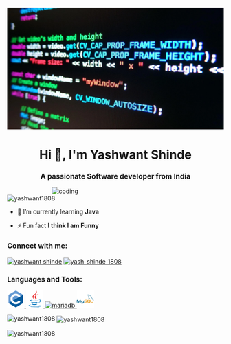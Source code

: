![logo](https://github.com/Yashwant1808/Yashwant1808/blob/main/5675674.webp)
<h1 align="center">Hi 👋, I'm Yashwant Shinde</h1>
<h3 align="center">A passionate Software developer from India</h3>

<img align="right" alt="coding" width="400" src="https://media2.giphy.com/media/v1.Y2lkPTc5MGI3NjExemJwbmNzdnplbjI2MmV0cHNkMnI0NXlsMzVjZzFnaXkxdGJ3NGZvdCZlcD12MV9pbnRlcm5hbF9naWZfYnlfaWQmY3Q9Zw/2IudUHdI075HL02Pkk/giphy.gif">

<p align="left"> <img src="https://komarev.com/ghpvc/?username=yashwant1808&label=Profile%20views&color=0e75b6&style=flat" alt="yashwant1808" /> </p>

- 🌱 I’m currently learning **Java**

- ⚡ Fun fact **I think I am Funny**

<h3 align="left">Connect with me:</h3>
<p align="left">
<a href="https://linkedin.com/in/yashwant shinde" target="blank"><img align="center" src="https://raw.githubusercontent.com/rahuldkjain/github-profile-readme-generator/master/src/images/icons/Social/linked-in-alt.svg" alt="yashwant shinde" height="30" width="40" /></a>
<a href="https://instagram.com/yash_shinde_1808" target="blank"><img align="center" src="https://raw.githubusercontent.com/rahuldkjain/github-profile-readme-generator/master/src/images/icons/Social/instagram.svg" alt="yash_shinde_1808" height="30" width="40" /></a>
</p>

<h3 align="left">Languages and Tools:</h3>
<p align="left"> <a href="https://www.cprogramming.com/" target="_blank" rel="noreferrer"> <img src="https://raw.githubusercontent.com/devicons/devicon/master/icons/c/c-original.svg" alt="c" width="40" height="40"/> </a> <a href="https://www.java.com" target="_blank" rel="noreferrer"> <img src="https://raw.githubusercontent.com/devicons/devicon/master/icons/java/java-original.svg" alt="java" width="40" height="40"/> </a> <a href="https://mariadb.org/" target="_blank" rel="noreferrer"> <img src="https://www.vectorlogo.zone/logos/mariadb/mariadb-icon.svg" alt="mariadb" width="40" height="40"/> </a> <a href="https://www.mysql.com/" target="_blank" rel="noreferrer"> <img src="https://raw.githubusercontent.com/devicons/devicon/master/icons/mysql/mysql-original-wordmark.svg" alt="mysql" width="40" height="40"/> </a> </p>

<p><img align="left" src="https://github-readme-stats.vercel.app/api/top-langs?username=yashwant1808&show_icons=true&locale=en&layout=compact" alt="yashwant1808" /></p>

<p>&nbsp;<img align="center" src="https://github-readme-stats.vercel.app/api?username=yashwant1808&show_icons=true&locale=en" alt="yashwant1808" /></p>

<p><img align="center" src="https://github-readme-streak-stats.herokuapp.com/?user=yashwant1808&" alt="yashwant1808" /></p>

